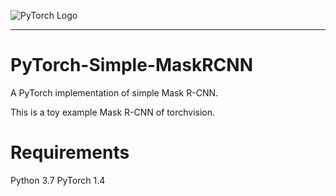 ![PyTorch Logo](https://github.com/pytorch/pytorch/blob/master/docs/source/_static/img/pytorch-logo-dark.png)

--------------------------------------------------------------------------------
# PyTorch-Simple-MaskRCNN
A PyTorch implementation of simple Mask R-CNN.

This is a toy example Mask R-CNN of torchvision.

# Requirements
Python 3.7
PyTorch 1.4

